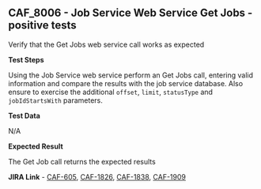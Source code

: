 ## CAF_8006 - Job Service Web Service Get Jobs - positive tests ##

Verify that the Get Jobs web service call works as expected

**Test Steps**

Using the Job Service web service perform an Get Jobs call, entering valid information and compare the results with  the job service database. Also ensure to exercise the additional `offset`, `limit`, `statusType` and `jobIdStartsWith` parameters.

**Test Data**

N/A

**Expected Result**

The Get Job call returns the expected results

**JIRA Link** - [CAF-605](https://jira.autonomy.com/browse/CAF-605), [CAF-1826](https://jira.autonomy.com/browse/CAF-1826), [CAF-1838](https://jira.autonomy.com/browse/CAF-1838), [CAF-1909](https://jira.autonomy.com/browse/CAF-1909)
